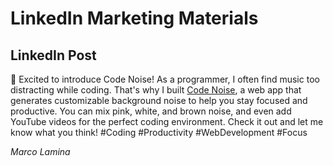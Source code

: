 # LinkedIn Marketing Materials

## LinkedIn Post

🚀 Excited to introduce Code Noise! As a programmer, I often find music too distracting while coding. That's why I built [Code Noise](https://code-noise.vercel.app), a web app that generates customizable background noise to help you stay focused and productive. You can mix pink, white, and brown noise, and even add YouTube videos for the perfect coding environment. Check it out and let me know what you think! #Coding #Productivity #WebDevelopment #Focus

*Marco Lamina*
